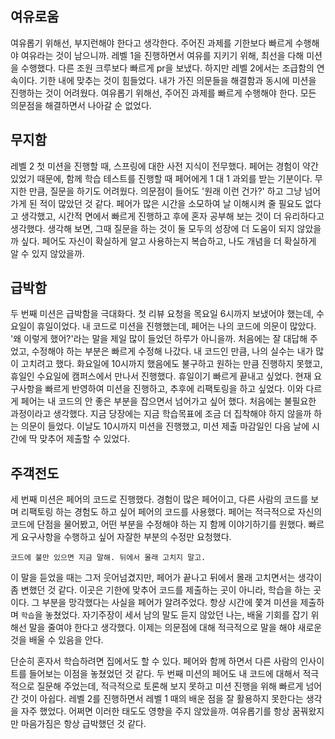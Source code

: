 여유로움
---
여유롭기 위해선, 부지런해야 한다고 생각한다. 주어진 과제를 기한보다 빠르게 수행해야 여유라는 것이 남으니까.
레벨 1을 진행하면서 여유를 지키기 위해, 최선을 다해 미션을 수행했다. 다른 조원 크루보다 빠르게 pr을 보냈다.
하지만 레벨 2에서는 조급함의 연속이다. 기한 내에 맞추는 것이 힘들었다. 내가 가진 의문들을 해결함과 동시에 미션을 진행하는 것이 어려웠다.
여유롭기 위해선, 주어진 과제를 빠르게 수행해야 한다. 모든 의문점을 해결하면서 나아갈 순 없었다.

무지함
---
레벨 2 첫 미션을 진행할 때, 스프링에 대한 사전 지식이 전무했다. 페어는 경험이 약간 있었기 때문에, 함께 학습 테스트를 진행할 때 페어에게 1 대 1 과외를 받는 기분이다.
무지한 만큼, 질문을 하기도 어려웠다. 의문점이 들어도 '원래 이런 건가?' 하고 그냥 넘어가게 된 적이 많았던 것 같다. 페어가 많은 시간을 소모하여 날 이해시켜 줄 필요도 없다고 생각했고, 시간적 면에서 빠르게 진행하고 후에 혼자 공부해 보는 것이 더 유리하다고 생각했다.
생각해 보면, 그때 질문을 하는 것이 둘 모두의 성장에 더 도움이 되지 않았을까 싶다. 페어도 자신이 확실하게 알고 사용하는지 복습하고, 나도 개념을 더 확실하게 알 수 있지 않았을까.

급박함
---
두 번째 미션은 급박함을 극대화다. 첫 리뷰 요청을 목요일 6시까지 보냈어야 했는데, 수요일이 휴일이었다.
내 코드로 미션을 진행했는데, 페어는 나의 코드에 의문이 많았다. '왜 이렇게 했어?'라는 말을 제일 많이 들었던 하루가 아니을까.
처음에는 잘 대답해 주었고, 수정해야 하는 부분은 빠르게 수정해 나갔다. 내 코드인 만큼, 나의 실수는 내가 많이 고치려고 했다.
화요일에 10시까지 했음에도 불구하고 원하는 만큼 진행하지 못했고, 휴일인 수요일에 캠퍼스에서 만나서 진행했다.
휴일이기 빠르게 끝내고 싶었다. 현재 요구사항을 빠르게 반영하여 미션을 진행하고, 추후에 리팩토링을 하고 싶었다. 이와 다르게 페어는 내 코드의 안 좋은 부분을 잡으면서 넘어가고 싶어 했다.
처음에는 불필요한 과정이라고 생각했다. 지금 당장에는 지금 학습목표에 조금 더 집착해야 하지 않을까 하는 의문이 들었다.
이날도 10시까지 미션을 진행했고, 미션 제출 마감일인 다음 날에 시간에 딱 맞추어 제출할 수 있었다.

주객전도
---
세 번째 미션은 페어의 코드로 진행했다. 경험이 많은 페어이고, 다른 사람의 코드를 보며 리팩토링 하는 경험도 하고 싶어 페어의 코드를 사용했다.
페어는 적극적으로 자신의 코드에 단점을 물어봤고, 어떤 부분을 수정해야 하는 지 함께 이야기하기를 원했다. 빠르게 요구사항을 수행하고 싶어 자잘한 부분의 수정만 요청했다.

`코드에 불만 있으면 지금 말해. 뒤에서 몰래 고치지 말고.`

이 말을 듣었을 때는 그저 웃어넘겼지만, 페어가 끝나고 뒤에서 몰래 고치면서는 생각이 좀 변했던 것 같다.
이곳은 기한에 맞추어 코드를 제출하는 곳이 아니라, 학습을 하는 곳이다. 그 부분을 망각했다는 사실을 페어가 알려주었다.
항상 시간에 쫓겨 미션을 제출하며 `학습`을 놓쳤었다. 자기주장이 세서 남의 말도 듣지 않았던 나는, 배울 기회를 잡기 위해선 말을 줄여야 한다고 생각했다.
이제는 의문점에 대해 적극적으로 말을 해야 새로운 것을 배울 수 있음을 안다.

단순히 혼자서 학습하려면 집에서도 할 수 있다. 페어와 함께 하면서 다른 사람의 인사이트를 들어보는 이점을 놓쳤었던 것 같다.
두 번째 미션의 페어도 내 코드에 대해서 적극적으로 질문해 주었는데, 적극적으로 토론해 보지 못하고 미션 진행을 위해 빠르게 넘어간 것이 아쉽다.
레벨 2를 진행하면서 레벨 1 때의 배운 점을 잘 활용하지 못한다는 생각을 자주 했었다. 어쩌면 이러한 태도도 영향을 주지 않았을까.
여유롭기를 항상 꿈꿔왔지만 마음가짐은 항상 급박했던 것 같다.
